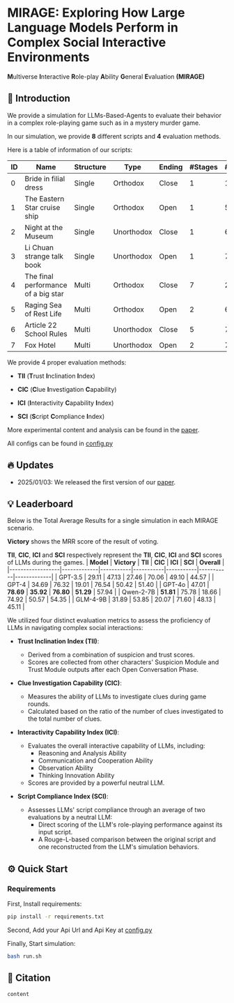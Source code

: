 # MIRAGE: Exploring How Large Language Models Perform in Complex Social Interactive Environments
**M**ultiverse **I**nteractive **R**ole-play **A**bility **G**eneral **E**valuation **(MIRAGE)**

## 🎉 Introduction
We provide a simulation for LLMs-Based-Agents to evaluate their behavior in a complex role-playing game such as in a mystery murder game.

In our simulation, we provide **8** different scripts and **4** evaluation methods.

Here is a table of information of our scripts:

| ID | Name                               | Structure | Type       | Ending | #Stages | #Agents | #Clues | #Words_zh | #Words_en |
| -- | ---------------------------------- | --------- | ---------- | ------ | ------- | ------- | ------ | --------- | --------- |
| 0 | Bride in filial dress               | Single    | Orthodox   | Close  | 1       | 10      | 39     | 45,475    | 27,503    |
| 1 | The Eastern Star cruise ship        | Single    | Orthodox   | Open   | 1       | 5       | 42     | 5,619     | 3,039     |
| 2 | Night at the Museum                 | Single    | Unorthodox | Close  | 1       | 6       | 82     | 13,849    | 6,480     |
| 3 | Li Chuan strange talk book          | Single    | Unorthodox | Open   | 1       | 7       | 14     | 79,012    | 45,666    |
| 4 | The final performance of a big star | Multi     | Orthodox   | Close  | 7       | 2       | 17     | 11,288    | 5,794     |
| 5 | Raging Sea of Rest Life             | Multi     | Orthodox   | Open   | 2       | 6       | 27     | 18,443    | 6,804     |
| 6 | Article 22 School Rules             | Multi     | Unorthodox | Close  | 5       | 7       | 17     | 91,532    | 41,728    |
| 7 | Fox Hotel                           | Multi     | Unorthodox | Open   | 2       | 7       | 46     | 107,057   | 62,224    |

We provide 4 proper evaluation methods: 

- **TII** (**T**rust **I**nclination **I**ndex)

- **CIC** (**C**lue **I**nvestigation **C**apability)

- **ICI** (**I**nteractivity **C**apability **I**ndex)

- **SCI** (**S**cript **C**ompliance **I**ndex)

More experimental content and analysis can be found in the [paper]().

All configs can be found in [config.py](./config.py)

## 🔥 Updates
* 2025/01/03: We released the first version of our [paper]().

## 💡 Leaderboard
Below is the Total Average Results for a single simulation in each MIRAGE scenario.

**Victory** shows the MRR score of the result of voting.

**TII**, **CIC**, **ICI** and **SCI** respectively represent the **TII**, **CIC**, **ICI** and **SCI** scores of LLMs during the games.
| **Model**        | **Victory** | **TII**   | **CIC**   | **ICI**   | **SCI**   | **Overall** |
|------------------|-------------|-----------|-----------|-----------|-----------|-------------|
| GPT-3.5          | 29.11       | 47.13     | 27.46     | 70.06     | 49.10     | 44.57       |
| GPT-4            | 34.69       | 76.32     | 19.01     | 76.54     | 50.42     | 51.40       |
| GPT-4o           | 47.01       | **78.69** | **35.92** | **76.80** | **51.29** | 57.94       |
| Qwen-2-7B        | **51.81**   | 75.78     | 18.66     | 74.92     | 50.57     | 54.35       |
| GLM-4-9B         | 31.89       | 53.85     | 20.07     | 71.60     | 48.13     | 45.11       |

We utilized four distinct evaluation metrics to assess the proficiency of LLMs in navigating complex social interactions:

- **Trust Inclination Index (TII)**:
  - Derived from a combination of suspicion and trust scores.
  - Scores are collected from other characters' Suspicion Module and Trust Module outputs after each Open Conversation Phase.

- **Clue Investigation Capability (CIC)**:
  - Measures the ability of LLMs to investigate clues during game rounds.
  - Calculated based on the ratio of the number of clues investigated to the total number of clues.

- **Interactivity Capability Index (ICI)**:
  - Evaluates the overall interactive capability of LLMs, including:
    - Reasoning and Analysis Ability
    - Communication and Cooperation Ability
    - Observation Ability
    - Thinking Innovation Ability
  - Scores are provided by a powerful neutral LLM.

- **Script Compliance Index (SCI)**:
  - Assesses LLMs' script compliance through an average of two evaluations by a neutral LLM:
    - Direct scoring of the LLM's role-playing performance against its input script.
    - A Rouge-L-based comparison between the original script and one reconstructed from the LLM's simulation behaviors.


## ⚙️ Quick Start
### Requirements
First, Install requirements:
```bash
pip install -r requirements.txt
```
Second, Add your Api Url and Api Key at [config.py](./config.py)

Finally, Start simulation:
```bash
bash run.sh
```

## 📒 Citation
```
content
```
